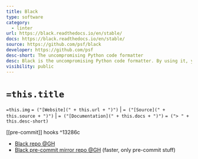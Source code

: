 ```yaml
---
title: Black
type: software
category:
  - linter
url: https://black.readthedocs.io/en/stable/
docs: https://black.readthedocs.io/en/stable/
source: https://github.com/psf/black
developer: https://github.com/psf
desc-short: The uncompromising Python code formatter
desc: Black is the uncompromising Python code formatter. By using it, you agree to cede control over minutiae of hand-formatting. In return, Black gives you speed, determinism, and freedom from pycodestyle nagging about formatting. You will save time and mental energy for more important matters.Blackened code looks the same regardless of the project you're reading. Formatting becomes transparent after a while and you can focus on the content instead.Black makes code review faster by producing the smallest diffs possible.Try it out now using the Black Playground. Watch the PyCon 2019 talk to learn more.
visibility: public
---
```

# `=this.title`

`=this.img` `= ("[Website](" + this.url + ")")` |  `= ("[Source](" + this.source + ")")` | `= ("[Documentation](" + this.docs + ")")`
`= ("> " + this.desc-short)`

[[pre-commit]] hooks ^13286c

- [Black repo @GH](https://github.com/psf/black)
- [Black pre-commit mirror repo @GH](https://github.com/psf/black-pre-commit-mirror) (faster, only pre-commit stuff)